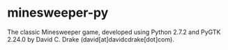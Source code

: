 minesweeper-py
==============

The classic Minesweeper game, developed using Python 2.7.2 and PyGTK 2.24.0 by
David C. Drake (david[at]davidcdrake[dot]com).
